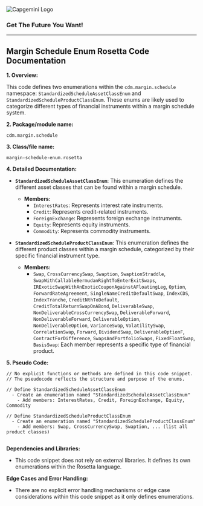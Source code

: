 ![Capgemini Logo](https://www.capgemini.com/wp-content/themes/capgemini2020/assets/images/logo.svg)

### Get The Future You Want!

---
## Margin Schedule Enum Rosetta Code Documentation

**1. Overview:**

This code defines two enumerations within the `cdm.margin.schedule` namespace: `StandardizedScheduleAssetClassEnum` and `StandardizedScheduleProductClassEnum`. These enums are likely used to categorize different types of financial instruments within a margin schedule system. 

**2. Package/module name:**

`cdm.margin.schedule`

**3. Class/file name:**

`margin-schedule-enum.rosetta`

**4. Detailed Documentation:**

* **`StandardizedScheduleAssetClassEnum`**: This enumeration defines the different asset classes that can be found within a margin schedule. 

    *  **Members:**
        * `InterestRates`: Represents interest rate instruments.
        * `Credit`: Represents credit-related instruments.
        * `ForeignExchange`: Represents foreign exchange instruments.
        * `Equity`: Represents equity instruments.
        * `Commodity`: Represents commodity instruments.

* **`StandardizedScheduleProductClassEnum`**: This enumeration defines the different product classes within a margin schedule, categorized by their specific financial instrument type.

    *  **Members:**
        * `Swap`, `CrossCurrencySwap`, `Swaption`, `SwaptionStraddle`, `SwapWithCallableBermudanRightToEnterExitSwaps`, `IRExoticSwapWithAnExoticCouponAgainstAFloatingLeg`, `Option`, `ForwardRateAgreement`, `SingleNameCreditDefaultSwap`, `IndexCDS`, `IndexTranche`, `CreditNthToDefault`, `CreditTotalReturnSwapOnABond`, `DeliverableSwap`, `NonDeliverableCrossCurrencySwap`, `DeliverableForward`, `NonDeliverableForward`, `DeliverableOption`, `NonDeliverableOption`, `VarianceSwap`, `VolatilitySwap`, `CorrelationSwap`, `Forward`, `DividendSwap`, `DeliverableOptionF`, `ContractForDifference`, `SwapsAndPortfolioSwaps`, `FixedFloatSwap`, `BasisSwap`: Each member represents a specific type of financial product.

**5. Pseudo Code:**


```
// No explicit functions or methods are defined in this code snippet. 
// The pseudocode reflects the structure and purpose of the enums.

// Define StandardizedScheduleAssetClassEnum
  - Create an enumeration named "StandardizedScheduleAssetClassEnum"
    - Add members: InterestRates, Credit, ForeignExchange, Equity, Commodity

// Define StandardizedScheduleProductClassEnum
  - Create an enumeration named "StandardizedScheduleProductClassEnum"
    - Add members: Swap, CrossCurrencySwap, Swaption, ... (list all product classes) 


```



**Dependencies and Libraries:**

* This code snippet does not rely on external libraries. It defines its own enumerations within the Rosetta language.  

**Edge Cases and Error Handling:**

* There are no explicit error handling mechanisms or edge case considerations within this code snippet as it only defines enumerations. 



